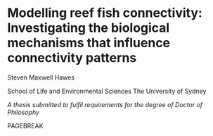 Modelling reef fish connectivity: Investigating the biological mechanisms that influence connectivity patterns
==============

Steven Maxwell Hawes

School of Life and Environmental Sciences
The University of Sydney

*A thesis submitted to fulfil requirements for the degree of Doctor of Philosophy*

PAGEBREAK
